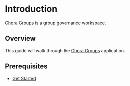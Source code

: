 # Introduction

[Chora Groups](https://chora.io/groups) is a group governance workspace.

## Overview

This guide will walk through the [Chora Groups](https://chora.io/groups) application.

## Prerequisites

- [Get Started](../get-started)
